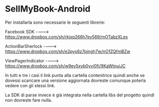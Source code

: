 SellMyBook-Android
==================

Per installarla sono necessarie le seguenti librerie:

Facebook SDK ----> https://www.dropbox.com/sh/rkjxq266h7ey569/mOTabzXLes

ActionBarSherlock ----> https://www.dropbox.com/sh/e2pys6z7pingh7w/nO1ZQfmBZw

ViewPagerIndicator ----> https://www.dropbox.com/sh/w9ev5xyb0yvi0fi/9KaWtnuiJC

In tutti e tre i casi il link punta alla cartella contenitrice quindi anche se dovessi scaricare una versione aggiornata dovreste comunque poterla vedere con gli stessi link.

La SDK di parse invece è già integrata nella cartella libs del progetto quindi non dovreste fare nulla.